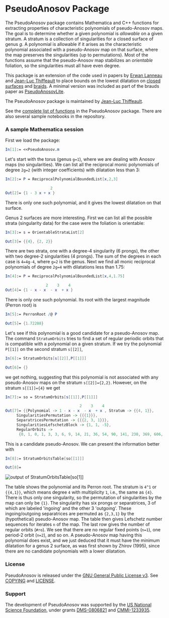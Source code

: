 # PseudoAnosov Package

The PseudoAnosov package contains Mathematica and C++ functions for extracting properties of characteristic polynomials of pseudo-Anosov maps.  The goal is to determine whether a given polynomial is *allowable* on a given stratum.  A stratum is a collection of singularities for a closed surface of genus *g*.  A polynomial is allowable if it arises as the characteristic polynomial associated with a pseudo-Anosov map on that surface, where the map preserves the singularities (up to permutations).  Most of the functions assume that the pseudo-Anosov map stabilizes an *orientable* foliation, so the singularities must all have even degree.

This package is an extension of the code used in papers by [Erwan Lanneau][1] and [Jean-Luc Thiffeault][2] to place bounds on the lowest dilatation on [closed surfaces][3] and [braids][4].  A minimal version was included as part of the brauds paper as [PseudoAnosovLite](http://www.math.wisc.edu/~jeanluc/pubs/braids_mindil.zip).

The PseudoAnosov package is maintained by [Jean-Luc Thiffeault][2].

See the [complete list of functions](/functions.md/) in the PseudoAnosov package.  There are also several sample notebooks in the repository.

### A sample Mathematica session

First we load the package:
```mathematica
In[1]:= <<PseudoAnosov.m
```
Let's start with the torus (genus `g=1`), where we are dealing with Anosov maps (no singularities).  We can list all the reciprocal monic polynomials of degree `2g=2` (with integer coefficients) with dilatation less than 3:
```mathematica
In[2]:= P = ReciprocalPolynomialBoundedList[x,2,3]

                    2
Out[2]= {1 - 3 x + x }
```
There is only one such polynomial, and it gives the lowest dilatation on that surface.

Genus 2 surfaces are more interesting.  First we can list all the possible strata (singularity data) for the case were the foliation is orientable:
```mathematica
In[3]:= s = OrientableStrataList[2]

Out[3]= {{4}, {2, 2}}
```
There are two strata, one with a degree-4 singularity (6 prongs), the other with two degree-2 singularities (4 prongs).  The sum of the degrees in each case is `4=4g-4`, where `g=2` is the genus.  Next we find all monic reciprocal polynomials of degree `2g=4` with dilatations less than 1.75:
```mathematica
In[4]:= P = ReciprocalPolynomialBoundedList[x,4,1.75]

                  2    3    4
Out[4]= {1 - x - x  - x  + x }
```
There is only one such polynomial.  Its root with the largest magnitude (Perron root) is
```mathematica
In[5]:= PerronRoot /@ P

Out[5]= {1.72208}
```
Let's see if this polynomial is a good candidate for a pseudo-Anosov map.  The command `StratumOrbits` tries to find a set of regular periodic orbits that is compatible with a polynomial on a given stratum.  If we try the polynomial `P[[1]]` on the second stratum `s[[2]]`,
```mathematica
In[6]:= StratumOrbits[s[[2]],P[[1]]]

Out[6]= {}
```
we get nothing, suggesting that this polynomial is not associated with any pseudo-Anosov maps on the stratum `s[[2]]={2,2}`.  However, on the stratum `s[[1]]={4}` we get
```mathematica
In[7]:= so = StratumOrbits[s[[1]],P[[1]]]

                                 2    3    4
Out[7]= {{Polynomial -> 1 - x - x  - x  + x , Stratum -> {{4, 1}},
     SingularitiesPermutation -> {{{1}}},
     SeparatricesPermutation -> {{{2, 3, 1}}},
     SingularitiesLefschetzBlock -> {1, 1, -5},
     RegularOrbits ->
      {0, 1, 0, 1, 3, 3, 6, 9, 14, 21, 36, 54, 90, 141, 230, 369, 606, 977, 1608, 2619, 4312, 7074, 11682, 19248, 31872, 52731, 87514, 145260, 241644, 402137, 670380, 1118187, 1867560, 3121221, 5221938, 8742312, 14648958, 24562068, 41214696, 69199515, 116263056, 195445504, 328749954, 553264722, 931601482, 1569414123, 2645169030, 4460292930, 7524259626, 12698241600}}}
```
This is a candidate pseudo-Anosov.  We can present the information better with
```mathematica
In[8]:= StratumOrbitsTable[so[[1]]]

Out[8]=
```
![output of StratumOrbitsTable[so[[1]]]](/images/sotable.png/)

The table shows the polynomial and its Perron root.  The stratum is `4^1` or `{{4,1}}`, which means degree `4` with multiplicity `1`, i.e., the same as `{4}`.  There is thus only one singularity, so the permutation of singularities by the map can only be `{1}`.  The singularity has six prongs or separatrices, 3 of which are labeled 'ingoing' and the other 3 'outgoing'.  These ingoing/outgoing separatrices are permuted as `{2,3,1}` by the (hypothetical) pseudo-Anosov map.  The table then gives Lefschetz number sequences for iterates `n` of the map.  The last row gives the number of regular orbits (`#ro`).  We see that there are no regular fixed points (`n=1`), one period-2 orbit (`n=2`), and so on.  A pseudo-Anosov map having this polynomial does exist, and we just deduced that it must have the minimum dilatation for a genus 2 surface, as was first shown by Zhirov (1995), since there are no candidate polynomials with a lower dilatation.

### License

PseudoAnosov is released under the [GNU General Public License v3][5].  See [COPYING](/COPYING/) and [LICENSE](/LICENSE/).

### Support

The development of PseudoAnosov was supported by the [US National Science Foundation][6], under grants [DMS-0806821][7] and [CMMI-1233935][8].

[1]: https://www-fourier.ujf-grenoble.fr/~lanneau/
[2]: http://www.math.wisc.edu/~jeanluc/
[3]: http://arxiv.org/abs/0905.1302 "On the minimum dilatation of pseudo-Anosov homeomorphisms on surfaces of small genus, Annales de l'Institut Fourier 61, 105–144, 2011"
[4]: http://arxiv.org/abs/1004.5344 "On the minimum dilatation of braids on the punctured disc, Geometriae Dedicata 152, 165–182, 2011."
[5]: http://www.gnu.org/licenses/gpl-3.0.html
[6]: http://www.nsf.gov
[7]: http://www.nsf.gov/awardsearch/showAward?AWD_ID=0806821
[8]: http://www.nsf.gov/awardsearch/showAward?AWD_ID=1233935
